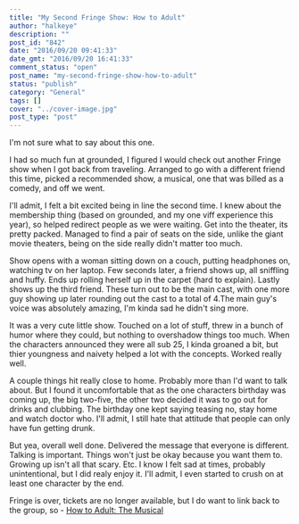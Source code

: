 ```yaml
---
title: "My Second Fringe Show: How to Adult"
author: "halkeye"
description: ""
post_id: "842"
date: "2016/09/20 09:41:33"
date_gmt: "2016/09/20 16:41:33"
comment_status: "open"
post_name: "my-second-fringe-show-how-to-adult"
status: "publish"
category: "General"
tags: []
cover: "../cover-image.jpg"
post_type: "post"
---
```


I'm not sure what to say about this one.

I had so much fun at grounded, I figured I would check out another Fringe show when I got back from traveling. Arranged to go with a different friend this time, picked a recommended show, a musical, one that was billed as a comedy, and off we went.

I'll admit, I felt a bit excited being in line the second time. I knew about the membership thing (based on grounded, and my one viff experience this year), so helped redirect people as we were waiting. Get into the theater, its pretty packed. Managed to find a pair of seats on the side, unlike the giant movie theaters, being on the side really didn't matter too much.

Show opens with a woman sitting down on a couch, putting headphones on, watching tv on her laptop. Few seconds later, a friend shows up, all sniffling and huffy. Ends up rolling herself up in the carpet (hard to explain). Lastly shows up the third friend. These turn out to be the main cast, with one more guy showing up later rounding out the cast to a total of 4.The main guy's voice was absolutely amazing, I'm kinda sad he didn't sing more.

It was a very cute little show. Touched on a lot of stuff, threw in a bunch of humor where they could, but nothing to overshadow things too much. When the characters announced they were all sub 25, I kinda groaned a bit, but thier youngness and naivety helped a lot with the concepts. Worked really well.

A couple things hit really close to home. Probably more than I'd want to talk about. But I found it uncomfortable that as the one characters birthday was coming up, the big two-five, the other two decided it was to go out for drinks and clubbing. The birthday one kept saying teasing no, stay home and watch doctor who. I'll admit, I still hate that attitude that people can only have fun getting drunk.

But yea, overall well done. Delivered the message that everyone is different. Talking is important. Things won't just be okay because you want them to. Growing up isn't all that scary. Etc. I know I felt sad at times, probably unintentional, but I did realy enjoy it. I'll admit, I even started to crush on at least one character by the end.

Fringe is over, tickets are no longer available, but I do want to link back to the group, so - [How to Adult: The Musical](http://thecultch.com/event/vancouver-fringe-festival-2016-presents-adult-musical/)
